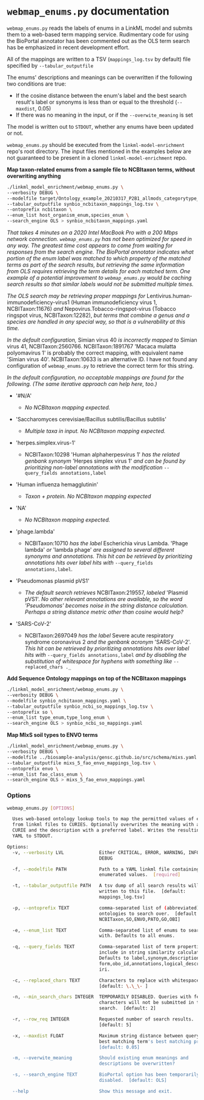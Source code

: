 # `webmap_enums.py` documentation



`webmap_enums.py` reads the labels of enums in a LinkML model and submits them to a web-based term mapping service. Rudimentary code for using the BioPortal annotator has been commented out as the OLS term search has be emphasized in recent development effort.

 All of the mappings are written to a TSV (`mappings_log.tsv` by default) file specified by `--tabular_outputfile`

The enums' descriptions and meanings can be overwritten if the following two conditions are true:

- If the cosine distance between the enum's label and the best search result's label or synonyms is less than or equal to the threshold (`--maxdist`, 0.05)
- If there was no meaning in the input, or if the `--overwite_meaning` is set

The model is written out to `STDOUT`, whether any enums have been updated or not.

`webmap_enums.py` should be executed from the `linkml-model-enrichment` repo's root directory. The input files mentioned in the examples below are not guaranteed to be present in a cloned `linkml-model-enrichment` repo.

**Map taxon-related enums from a sample file to NCBItaxon terms, without overwriting anything**

```bash
./linkml_model_enrichment/webmap_enums.py \
--verbosity DEBUG \
--modelfile target/Ontology_example_20210317_P2B1_allmods_categorytype_different_scores_per_mod-1.yaml \
--tabular_outputfile synbio_ncbitaxon_mappings_log.tsv \
--ontoprefix ncbitaxon \
--enum_list host_organism_enum,species_enum \
--search_engine OLS > synbio_ncbitaxon_mappings.yaml
```

*That takes 4 minutes on a 2020 Intel MacBook Pro with a 200 Mbps network connection. `webmap_enums.py` has not been optimized for speed in any way. The greatest time cost appears to come from waiting for responses from the search engine. The BioPortal annotator indicates what portion of the enum label was matched to which property of the matched terms as part of the search results, but retrieving the same information from OLS requires retrieving the term details for each matched term. One example of a potential improvement to `webmap_enums.py` would be caching search results so that similar labels would not be submitted multiple times.* 

*The OLS search may be retrieving proper mappings for* Lentivirus.human-immunodeficiency-virus1 (Human immunodeficiency virus 1, NCBITaxon:11676) *and* Nepovirus.Tobacco-ringspot-virus (Tobacco ringspot virus, NCBITaxon:12282), *but terms that combine a genus and a species are handled in any special way, so that is a vulnerability at this time.*

*In the default configuration,* Simian virus 40 *is incorrectly mapped to* Simian virus 41, NCBITaxon:2560766. NCBITaxon:1891767 'Macaca mulatta polyomavirus 1' is probably the correct mapping, with equivalent name 'Simian virus 40'. NCBITaxon:10633 is an alternative ID. I have not found any configuration of `webmap_enums.py` to retrieve the correct term for this string.

*In the default configuration, no acceptable mappings are found for the following. (The same iterative approach can help here, too.)*

- '#N/A'

  - *No NCBItaxon mapping expected.*

- 'Saccharomyces cerevisiae/Bacillus subtilis/Bacillus subtilis'

  - *Multiple taxa in input. No NCBItaxon mapping expected.*

- 'herpes.simplex.virus-1'

  - NCBITaxon:10298 'Human alphaherpesvirus 1' *has the related genbank synonym* 'Herpes simplex virus 1' *and can be found  by prioritizing non-label annotations with the modification* `--query_fields annotations,label`

- 'Human influenza hemagglutinin'

  - *Taxon + protein. No NCBItaxon mapping expected*

- 'NA'

  - *No NCBItaxon mapping expected.*

- 'phage.lambda'

  - NCBITaxon:10710 *has the label* Escherichia virus Lambda. 'Phage lambda' *or* 'lambda phage' *are assigned to several different synonyms and annotations. This hit can be retrieved by prioritizing annotations hits over label hits with* `--query_fields annotations,label`.

- 'Pseudomonas plasmid pVS1'

  - *The default search retrieves* NCBITaxon:219557, *labeled* 'Plasmid pVS1'. *No other relevant annotations are available, so the word 'Pseudomonas' becomes noise in the string distance calculation. Perhaps a string distance metric other than cosine would help?*

- 'SARS-CoV-2'

  - NCBITaxon:2697049 *has the label* Severe acute respiratory syndrome coronavirus 2 *and the genbank acronym* 'SARS-CoV-2'. *This hit can be retrieved by prioritizing annotations hits over label hits with* `--query_fields annotations,label` *and by disabling the substitution of whitespace for hyphens with something like* `--replaced_chars ._` 

    

**Add Sequence Ontology mappings on top of the NCBItaxon mappings**

```bash
./linkml_model_enrichment/webmap_enums.py \
--verbosity DEBUG \
--modelfile synbio_ncbitaxon_mappings.yaml \
--tabular_outputfile synbio_ncbi_so_mappings_log.tsv \
--ontoprefix so \
--enum_list type_enum,type_long_enum \
--search_engine OLS > synbio_ncbi_so_mappings.yaml
```



**Map MIxS soil types to ENVO terms**

```bash
./linkml_model_enrichment/webmap_enums.py \
--verbosity DEBUG \
--modelfile ../biosample-analysis/gensc.github.io/src/schema/mixs.yaml \
--tabular_outputfile mixs_5_fao_envo_mappings_log.tsv \
--ontoprefix envo \
--enum_list fao_class_enum \
--search_engine OLS > mixs_5_fao_envo_mappings.yaml
```



### Options

```bash
webmap_enums.py [OPTIONS]

  Uses web-based ontology lookup tools to map the permitted values of enums
  from linkml files to CURIES. Optionally overwrites the meaning with a
  CURIE and the description with a preferred label. Writes the resulting
  YAML to STDOUT.

Options:
  -v, --verbosity LVL             Either CRITICAL, ERROR, WARNING, INFO or
                                  DEBUG

  -f, --modelfile PATH            Path to a YAML linkml file containing
                                  enumerated values.  [required]

  -t, --tabular_outputfile PATH   A tsv dump of all search results will be
                                  written to this file.  [default:
                                  mappings_log.tsv]

  -p, --ontoprefix TEXT           comma-separated list of (abbreviated)
                                  ontologies to search over.  [default:
                                  NCBITaxon,SO,ENVO,PATO,GO,OBI]

  -e, --enum_list TEXT            Comma-separated list of enums to search
                                  with. Defaults to all enums.

  -q, --query_fields TEXT         Comma-separated list of term properties to
                                  include in string similarity calculation.
                                  Defaults to label,synonym,description,short_
                                  form,obo_id,annotations,logical_description,
                                  iri.

  -c, --replaced_chars TEXT       Characters to replace with whitespace.
                                  [default: \.\_\- ]

  -n, --min_search_chars INTEGER  TEMPORARILY DISABLED. Queries with fewer
                                  characters will not be submitted in the
                                  search.  [default: 2]

  -r, --row_req INTEGER           Requested number of search results.
                                  [default: 5]

  -x, --maxdist FLOAT             Maximum string distance between query and
                                  best matching term's best matching property.
                                  [default: 0.05]

  -m, --overwite_meaning          Should existing enum meanings and
                                  descriptions be overwritten?

  -s, --search_engine TEXT        BioPortal option has been temporarily
                                  disabled.  [default: OLS]

  --help                          Show this message and exit.
```
